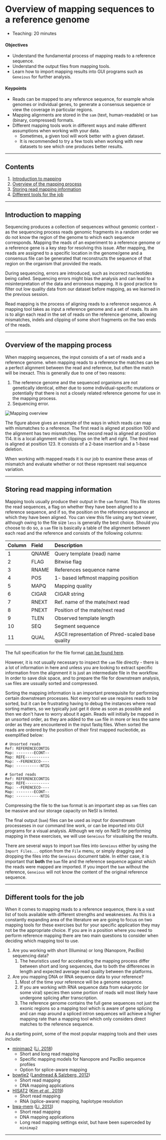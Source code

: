 # Overview of mapping sequences to a reference genome

* Teaching: 20 minutes

#### Objectives

* Understand the fundamental process of mapping reads to a reference sequence.
* Understand the output files from mapping tools.
* Learn how to import mapping results into GUI programs such as `Geneious` for further analysis.

#### Keypoints

* Reads can be mapped to any reference sequence, for example whole genomes or individual genes, to generate a consensus sequence or view the coverage in particular regions.
* Mapping alignments are stored in the `sam` (text, human-readable) or `bam` (binary, compressed) formats.
* Different mapping tools work in different ways and make different assumptions when working with your data.
  * Sometimes, a given tool will work better with a given dataset.
  * It is recommended to try a few tools when working with new datasets to see which one produces better results.

---

## Contents

1. [Introduction to mapping](#introduction-to-mapping)
1. [Overview of the mapping process](#overview-of-the-mapping-process)
1. [Storing read mapping information](#storing-read-mapping-information)
1. [Different tools for the job](#different-tools-for-the-job)

---

## Introduction to mapping

Sequencing produces a collection of sequences without genomic context - as the sequencing process reads genomic fragments in a random order we do not know the region of the genome to which each sequence corresponds. Mapping the reads of an experiment to a reference genome or a reference gene is a key step for resolving this issue. After mapping, the reads are assigned to a specific location in the genome/gene and a consensus file can be generated that reconstructs the sequence of that region on the organism that provided the reads.

During sequencing, errors are introduced, such as incorrect nucleotides being called. Sequencing errors might bias the analysis and can lead to a misinterpretation of the data and erroneous mapping. It is good practice to filter out low quality data from our dataset before mapping, as we learned in the previous session.

Read mapping is the process of aligning reads to a reference sequence. A mapping tool takes as input a reference genome and a set of reads. Its aim is to align each read in the set of reads on the reference genome, allowing mismatches, indels and clipping of some short fragments on the two ends of the reads.

---

## Overview of the mapping process

When mapping sequences, the input consists of a set of reads and a reference genome. when mapping reads to a reference the matches can be a perfect alignment between the read and reference, but often the match will be inexact. This is generally due to one of two reasons:

1. The reference genome and the sequenced organisms are not genetically identical, either due to some individual-specific mutations or potentially that there is not a closely related reference genome for use in the mapping process.
1. Sequencing error.

![Mapping overview](../img/level2_31_mapping.png)

The figure above gives an example of the ways in which reads can map with mismatches to a reference. The first read is aligned at position 100 and the alignment has two mismatches. The second read is aligned at position 114. It is a local alignment with clippings on the left and right. The third read is aligned at position 123. It consists of a 2-base insertion and a 1-base deletion.

When working with mapped reads it is our job to examine these areas of mismatch and evaluate whether or not these represent real sequence variation.

---

## Storing read mapping information

Mapping tools usually produce their output in the `sam` format. This file stores the read sequences, a flag on whether they have been aligned to a reference sequence, and if so, the position on the reference sequence at which they have been aligned. You can view this file using any text viewer, although owing to the file size `less` is generally the best choice. Should you choose to do so, a `sam` file is basically a table of the alignment between each read and the reference and consists of the following columns:

|Column|Field|Description|
|:---|:---|:---|
|1|QNAME|Query template (read) name|
|2|FLAG|Bitwise flag|
|3|RNAME|References sequence name|
|4|POS|1- based leftmost mapping position|
|5|MAPQ|Mapping quality|
|6|CIGAR|CIGAR string|
|7|RNEXT|Ref. name of the mate/next read|
|8|PNEXT|Position of the mate/next read|
|9|TLEN|Observed template length|
|10|SEQ|Segment sequence|
|11|QUAL|ASCII representation of Phred-scaled base quality|

The full specification for the file format [can be found here](https://samtools.github.io/hts-specs/SAMv1.pdf).

However, it is not usually necessary to inspect the `sam` file directly - there is a lot of information in here and unless you are looking to extract specific information from the alignment it is just an intermediate file in the workflow. In order to save disk space, and to prepare the file for downstream analysis, `sam` files are ussually sorted and compressed.

Sorting the mapping information is an important prerequisite for performing certain downstream processes. Not every tool we use requires reads to be sorted, but it can be frustrating having to debug the instances where read sorting matters, so we typically just get it done as soon as possible and then we don't have to worry about it again. Reads will initially be mapped in an unsorted order, as they are added to the `sam` file in more or less the same order as they are encountered in the input fastq files. When sorted the reads are ordered by the position of their first mapped nucleotide, as exemplified below:

```
# Unsorted reads
Ref: REFERENCECONTIG
Map: --------ECONT--
Map: REFE-----------
Map: --FERENCECO----
Map: -----------NTIG

# Sorted reads
Ref: REFERENCECONTIG
Map: REFE-----------
Map: --FERENCECO----
Map: --------ECONT--
Map: -----------NTIG
```

Compressing the file to the `bam` format is an important step as `sam` files can be massive and our storage capacity on NeSI is limited.

The final output (`bam`) files can be used as input for downstream processeses in our command line work, or can be imported into GUI programs for a visual analysis. Although we rely on NeSI for performing mapping in these exercises, we will use `Geneious` for visualising the results.

There are several ways to import `bam` files into `Geneious` either by using the `Import Files...` option from the `File` menu, or simply dragging and dropping the files into the `Geneious` document table. In either case, it is important that **both** the `bam` file and the reference sequence against which the reads were mapped are imported. If you import the `bam` without the reference, `Geneious` will not know the content of the original reference sequence.

---

## Different tools for the job

When it comes to mapping reads to a reference sequence, there is a vast list of tools available with different strengths and weaknesses. As this is a constantly expanding area of the literature we are going to focus on two mapping tools for these exercises but for your specific application they may not be the appropriate choice. If you are in a position where you need to perform reference mapping there are two main questions to consider when deciding which mapping tool to use.

1. Are you working with short (Illumina) or long (Nanopore, PacBio) sequencing data?
   1. The heuristics used for accelerating the mapping process differ between short and long sequences, due to both the differences in length and expected average read quality between the platforms.
1. Are you mapping DNA or RNA sequence data to your reference?
   1. Most of the time your reference will be a genome sequence.
   1. If you are working with RNA sequence data from eukaryotic (or some viral) species then some portion of reads will most likely have undergone splicing after transcription.
   1. The reference genome contains the full gene sequences not just the exonic regions so a mapping tool which is aware of gene splicing and can map around a spliced intron sequences will achieve a higher mapping rate than a mapping tool which only considers direct matches to the reference sequence.

As a starting point, some of the most popular mapping tools and their uses include:

* [minimap2](https://lh3.github.io/minimap2/) ([Li, 2018](https://doi.org/10.1093/bioinformatics/bty191))
  * Short and long read mapping
  * Specific mapping models for Nanopore and PacBio sequence profiles
  * Option for splice-aware mapping
* [bowtie2](https://bowtie-bio.sourceforge.net/bowtie2/index.shtml) ([Landmead & Salzberg, 2012](https://doi.org/10.1038/nmeth.1923))
  * Short read mapping
  * DNA mapping applications
* [HISAT2](http://daehwankimlab.github.io/hisat2/manual/) ([Kim *et al.*, 2019](https://doi.org/10.1038/s41587-019-0201-4))
  * Short read mapping
  * RNA (splice-aware) mapping, haplotype resolution
* [bwa-mem](https://bio-bwa.sourceforge.net/bwa.shtml) ([Li, 2013](https://arxiv.org/abs/1303.3997))
  * Short read mapping
  * DNA mapping applications
  * Long read mapping settings exist, but have been superceded by `minimap2`

---
